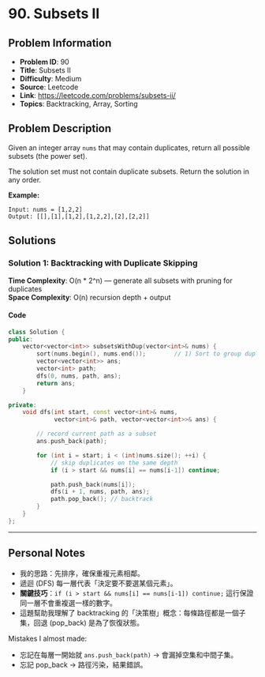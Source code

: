 # 90. Subsets II

## Problem Information
- **Problem ID**: 90
- **Title**: Subsets II
- **Difficulty**: Medium
- **Source**: Leetcode
- **Link**: https://leetcode.com/problems/subsets-ii/
- **Topics**: Backtracking, Array, Sorting

## Problem Description
Given an integer array `nums` that may contain duplicates, return all possible subsets (the power set).

The solution set must not contain duplicate subsets. Return the solution in any order.

**Example:**
```
Input: nums = [1,2,2]
Output: [[],[1],[1,2],[1,2,2],[2],[2,2]]
```

## Solutions

### Solution 1: Backtracking with Duplicate Skipping
**Time Complexity**: O(n * 2^n) — generate all subsets with pruning for duplicates  
**Space Complexity**: O(n) recursion depth + output

#### Code
```cpp
class Solution {
public:
    vector<vector<int>> subsetsWithDup(vector<int>& nums) {
        sort(nums.begin(), nums.end());        // 1) Sort to group duplicates
        vector<vector<int>> ans;
        vector<int> path;
        dfs(0, nums, path, ans);
        return ans;
    }

private:
    void dfs(int start, const vector<int>& nums,
             vector<int>& path, vector<vector<int>>& ans) {

        // record current path as a subset
        ans.push_back(path);

        for (int i = start; i < (int)nums.size(); ++i) {
            // skip duplicates on the same depth
            if (i > start && nums[i] == nums[i-1]) continue;

            path.push_back(nums[i]);
            dfs(i + 1, nums, path, ans);
            path.pop_back(); // backtrack
        }
    }
};
```

---

## Personal Notes
- 我的思路：先排序，確保重複元素相鄰。
- 遞迴 (DFS) 每一層代表「決定要不要選某個元素」。
- **關鍵技巧**：`if (i > start && nums[i] == nums[i-1]) continue;` 這行保證同一層不會重複選一樣的數字。
- 這題幫助我理解了 backtracking 的「決策樹」概念：每條路徑都是一個子集，回退 (pop_back) 是為了恢復狀態。

Mistakes I almost made:
- 忘記在每層一開始就 `ans.push_back(path)` → 會漏掉空集和中間子集。
- 忘記 pop_back → 路徑污染，結果錯誤。
